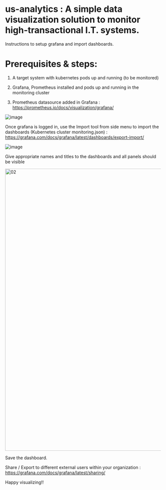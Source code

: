 # us-analytics : A simple data visualization solution to monitor high-transactional I.T. systems.

Instructions to setup grafana and import dashboards.

# Prerequisites & steps:
1. A target system with kubernetes pods up and running (to be monitored)

2. Grafana, Prometheus installed and pods up and running in the monitoring cluster

3. Prometheus datasource added in Grafana : https://prometheus.io/docs/visualization/grafana/

![image](https://user-images.githubusercontent.com/93224640/152584110-def3fd28-fc79-4386-a84c-3ea567180966.png)


Once grafana is logged in, use the Import tool from side menu to import the dashboards (Kubernetes cluster monitoring.json) : https://grafana.com/docs/grafana/latest/dashboards/export-import/

![image](https://user-images.githubusercontent.com/93224640/152584055-9e203b02-07ea-4f72-92f3-dbacffb286a4.png)


Give appropriate names and titles to the dashboards and all panels should be visible

<img width="910" alt="02" src="https://user-images.githubusercontent.com/93224640/152583958-787369e7-a538-4d5d-bda7-ae7d10860814.PNG">

Save the dashboard.

Share / Export to different external users within your organization : https://grafana.com/docs/grafana/latest/sharing/

Happy visualizing!!
